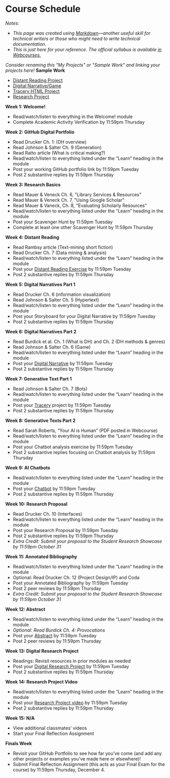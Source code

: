 # Course Schedule  
*Notes:*
- *This page was created using [Markdown](https://www.markdownguide.org/cheat-sheet/)—another useful skill for technical writers or those who might need to write technical documentation.*
- *This is just here for your reference. The official syllabus is available [in Webcourses.](https://webcourses.ucf.edu/courses/1488031/external_tools/374802)*

*Consider renaming this "My Projects" or "Sample Work" and linking your projects here!*
**Sample Work**
- [Distant Reading Project](/DIG3171/distantreading.md)
- [Digital Narrative/Game](/DIG3171/game.html)
- [Tracery HTML Project](DIG3171/tracery.html)
- [Research Project](DIG3171/researchproject.md)

**Week 1: Welcome!**  
- Read/watch/listen to everything in the Welcome! module  
- Complete Academic Activity Verification by 11:59pm Thursday  

**Week 2: GitHub Digital Portfolio**  
- Read Drucker Ch. 1: (DH overview)  
- Read Johnson & Salter Ch. 9 (Generation)  
- Read Ratto article (What is critical making?)  
- Read/watch/listen to everything listed under the “Learn” heading in the module  
- Post your working GitHub portfolio link by 11:59pm Tuesday  
- Post 2 substantive replies by 11:59pm Thursday  

**Week 3: Research Basics**  
- Read Mauer & Veneck Ch. 6, "Library Services & Resources"  
- Read Mauer & Veneck Ch. 7, "Using Google Scholar"  
- Read Mauer & Vaneck, Ch. 8, "Evaluating Scholarly Resources"  
- Read/watch/listen to everything listed under the “Learn” heading in the module  
- Post your Scavenger Hunt by 11:59pm Tuesday  
- Complete at least one other Scavenger Hunt by 11:59pm Thursday  

**Week 4: Distant Reading**  
- Read Rambsy article (Text-mining short fiction)  
- Read Drucker Ch. 7 (Data mining & analysis)  
- Read/watch/listen to everything listed under the “Learn” heading in the module  
- Post your [Distant Reading Exercise](/DIG3171/distantreading.md) by 11:59pm Tuesday  
- Post 2 substantive replies by 11:59pm Thursday  

**Week 5: Digital Narratives Part 1**  
- Read Drucker Ch. 6 (information visualization)  
- Read Johnson & Salter Ch. 5 (Hypertext)  
- Read/watch/listen to everything listed under the “Learn” heading in the module  
- Post your Storyboard for your Digital Narrative by 11:59pm Tuesday  
- Post 2 substantive replies by 11:59pm Thursday  

**Week 6: Digital Narratives Part 2**  
- Read Burdick et al. Ch. 1 (What is DH) and Ch. 2 (DH methods & genres)  
- Read Johnson & Salter Ch. 6 (Game)  
- Read/watch/listen to everything listed under the “Learn” heading in the module  
- Post your [Digital Narrative](/DIG3171/game.html) by 11:59pm Tuesday  
- Post 2 substantive replies by 11:59pm Thursday  

**Week 7: Generative Text Part 1**  
- Read Johnson & Salter Ch. 7 (Bots)  
- Read/watch/listen to everything listed under the “Learn” heading in the module  
- Post your [Tracery](/DIG3171/tracery.html) project by 11:59pm Tuesday  
- Post 2 substantive replies by 11:59pm Thursday  

**Week 8: Generative Texts Part 2**  
- Read Sarah Roberts, “Your AI is Human” (PDF posted in Webcourse)  
- Read/watch/listen to everything listed under the “Learn” heading in the module  
- Post your Chatbot analysis exercise by 11:59pm Tuesday  
- Post 2 substantive replies focusing on Chatbot analysis by 11:59pm Thursday  

**Week 9: AI Chatbots**  
- Read/watch/listen to everything listed under the “Learn” heading in the module  
- Post your [Chatbot](/DIG3171/chatbot.html) by 11:59pm Tuesday  
- Post 2 substantive replies by 11:59pm Thursday  

**Week 10: Research Proposal**  
- Read Drucker Ch. 10 (Interfaces)  
- Read/watch/listen to everything listed under the “Learn” heading in the module  
- Post your Research Proposal by 11:59pm Tuesday  
- Post 2 substantive replies by 11:59pm Thursday  
- *Extra Credit: Submit your proposal to the Student Research Showcase by 11:59pm October 31*  

**Week 11: Annotated Bibliography**  
- Read/watch/listen to everything listed under the “Learn” heading in the module  
- Optional: Read Drucker Ch. 12 (Project Design/IP) and Coda  
- Post your Annotated Bibliography by 11:59pm Tuesday  
- Post 2 peer reviews by 11:59pm Thursday  
- *Extra Credit: Submit your proposal to the Student Research Showcase by 11:59pm October 31*  

**Week 12: Abstract**  
- Read/watch/listen to everything listed under the “Learn” heading in the module  
- *Optional: Read Burdick Ch. 4: Provocations*  
- Post your [Abstract](/DIG3171/researchproject.md) by 11:59pm Tuesday  
- Post 2 peer reviews by 11:59pm Thursday  

**Week 13: Digital Research Project**  
- Readings: Revisit resources in prior modules as needed  
- Post your [Digital Research Project](/DIG3171/researchproject.md) by 11:59pm Tuesday  
- Post 2 substantive replies by 11:59pm Thursday  

**Week 14: Research Project Video**  
- Read/watch/listen to everything listed under the “Learn” heading in the module  
- Post your [Research Project video](/DIG3171/researchproject.md) by 11:59pm Tuesday  
- Post 2 substantive replies by 11:59pm Thursday  

**Week 15: N/A**  
- View additional classmates’ videos  
- Start your Final Reflection Assignment  

**Finals Week**  
- Revisit your GitHub Portfolio to see how far you’ve come (and add any other projects or examples you've made here or elsewhere)!
- Submit Final Reflection Assignment (this acts as your Final Exam for the course) by 11:59pm Thursday, December 4.  
